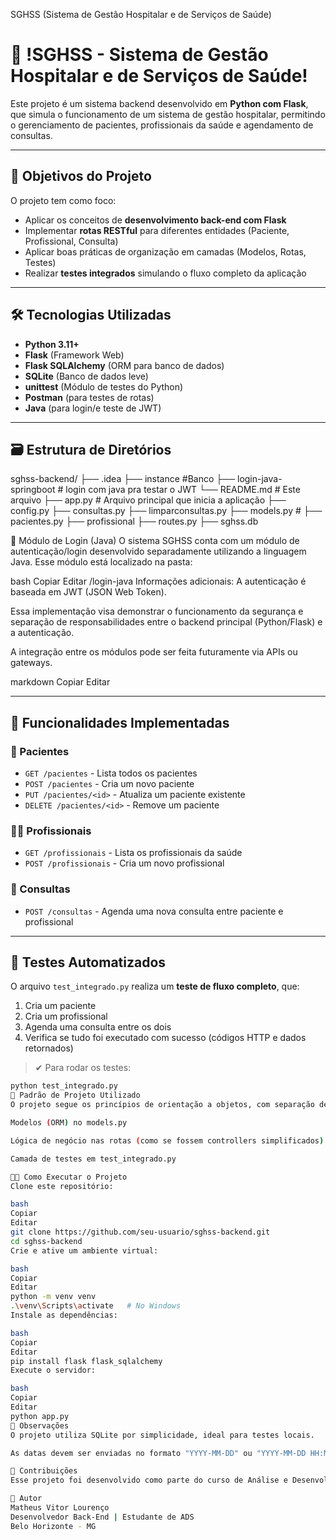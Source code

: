 SGHSS (Sistema de Gestão Hospitalar e de Serviços de Saúde)

# 🏥 !SGHSS - Sistema de Gestão Hospitalar e de Serviços de Saúde!

Este projeto é um sistema backend desenvolvido em **Python com Flask**, que simula o funcionamento de um sistema de gestão hospitalar, permitindo o gerenciamento de pacientes, profissionais da saúde e agendamento de consultas.

---

## 📌 Objetivos do Projeto

O projeto tem como foco:

- Aplicar os conceitos de **desenvolvimento back-end com Flask**
- Implementar **rotas RESTful** para diferentes entidades (Paciente, Profissional, Consulta)
- Aplicar boas práticas de organização em camadas (Modelos, Rotas, Testes)
- Realizar **testes integrados** simulando o fluxo completo da aplicação

---

## 🛠️ Tecnologias Utilizadas

- **Python 3.11+**
- **Flask** (Framework Web)
- **Flask SQLAlchemy** (ORM para banco de dados)
- **SQLite** (Banco de dados leve)
- **unittest** (Módulo de testes do Python)
- **Postman** (para testes de rotas)
- **Java** (para login/e teste de JWT)

---

## 🗃️ Estrutura de Diretórios

sghss-backend/
├── .idea
├── instance #Banco
├── login-java-springboot # login com java pra testar o JWT
└── README.md # Este arquivo
├── app.py # Arquivo principal que inicia a aplicação
├── config.py 
├── consultas.py 
├── limparconsultas.py 
├── models.py # 
├── pacientes.py 
├── profissional
├── routes.py
├── sghss.db


🔐 Módulo de Login (Java)
O sistema SGHSS conta com um módulo de autenticação/login desenvolvido separadamente utilizando a linguagem Java.
Esse módulo está localizado na pasta:

bash
Copiar
Editar
/login-java
Informações adicionais:
A autenticação é baseada em JWT (JSON Web Token).

Essa implementação visa demonstrar o funcionamento da segurança e separação de responsabilidades entre o backend principal (Python/Flask) e a autenticação.

A integração entre os módulos pode ser feita futuramente via APIs ou gateways.

markdown
Copiar
Editar

---

## 🧩 Funcionalidades Implementadas

### 📁 Pacientes

- `GET /pacientes` - Lista todos os pacientes
- `POST /pacientes` - Cria um novo paciente
- `PUT /pacientes/<id>` - Atualiza um paciente existente
- `DELETE /pacientes/<id>` - Remove um paciente

### 👩‍⚕️ Profissionais

- `GET /profissionais` - Lista os profissionais da saúde
- `POST /profissionais` - Cria um novo profissional

### 📆 Consultas

- `POST /consultas` - Agenda uma nova consulta entre paciente e profissional

---

## 🧪 Testes Automatizados

O arquivo `test_integrado.py` realiza um **teste de fluxo completo**, que:

1. Cria um paciente
2. Cria um profissional
3. Agenda uma consulta entre os dois
4. Verifica se tudo foi executado com sucesso (códigos HTTP e dados retornados)

> ✔ Para rodar os testes:
```bash
python test_integrado.py
🔁 Padrão de Projeto Utilizado
O projeto segue os princípios de orientação a objetos, com separação de responsabilidades por arquivos:

Modelos (ORM) no models.py

Lógica de negócio nas rotas (como se fossem controllers simplificados)

Camada de testes em test_integrado.py

🧑‍💻 Como Executar o Projeto
Clone este repositório:

bash
Copiar
Editar
git clone https://github.com/seu-usuario/sghss-backend.git
cd sghss-backend
Crie e ative um ambiente virtual:

bash
Copiar
Editar
python -m venv venv
.\venv\Scripts\activate   # No Windows
Instale as dependências:

bash
Copiar
Editar
pip install flask flask_sqlalchemy
Execute o servidor:

bash
Copiar
Editar
python app.py
🧼 Observações
O projeto utiliza SQLite por simplicidade, ideal para testes locais.

As datas devem ser enviadas no formato "YYYY-MM-DD" ou "YYYY-MM-DD HH:MM" conforme exigido pela rota.

🤝 Contribuições
Esse projeto foi desenvolvido como parte do curso de Análise e Desenvolvimento de Sistemas com foco no módulo de Projeto Multidisciplinar.

📅 Autor
Matheus Vitor Lourenço
Desenvolvedor Back-End | Estudante de ADS
Belo Horizonte - MG
